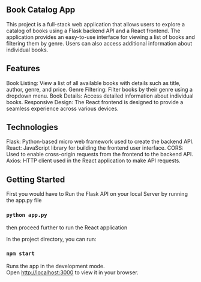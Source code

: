 <h2>Book Catalog App</h2>
This project is a full-stack web application that allows users to explore a catalog of books using a Flask backend API and a React frontend. The application provides an easy-to-use interface for viewing a list of books and filtering them by genre. Users can also access additional information about individual books.

<h2>Features </h2>
Book Listing: View a list of all available books with details such as title, author, genre, and price.
Genre Filtering: Filter books by their genre using a dropdown menu.
Book Details: Access detailed information about individual books.
Responsive Design: The React frontend is designed to provide a seamless experience across various devices.

 <h2>Technologies </h2>
Flask: Python-based micro web framework used to create the backend API.
React: JavaScript library for building the frontend user interface.
CORS: Used to enable cross-origin requests from the frontend to the backend API.
Axios: HTTP client used in the React application to make API requests.

<h2>Getting Started </h2>
First you would have to Run the Flask API on your local Server by running the app.py file 

### `python app.py`

then proceed further to run the React application 

In the project directory, you can run:

### `npm start`

Runs the app in the development mode.\
Open [http://localhost:3000](http://localhost:3000) to view it in your browser.

